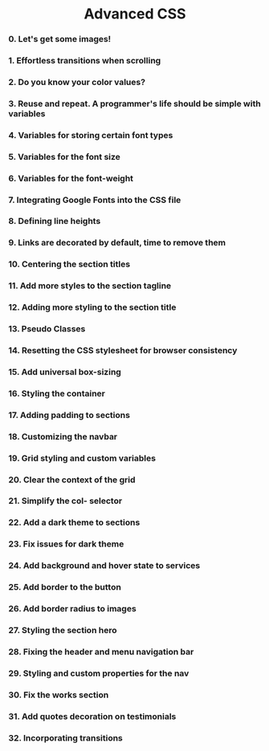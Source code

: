 <h1 align="center">Advanced CSS</h1>

### 0. Let's get some images!
### 1. Effortless transitions when scrolling
### 2. Do you know your color values?
### 3. Reuse and repeat. A programmer's life should be simple with variables
### 4. Variables for storing certain font types
### 5. Variables for the font size
### 6. Variables for the font-weight
### 7. Integrating Google Fonts into the CSS file
### 8. Defining line heights
### 9. Links are decorated by default, time to remove them
### 10. Centering the section titles
### 11. Add more styles to the section tagline
### 12. Adding more styling to the section title
### 13. Pseudo Classes
### 14. Resetting the CSS stylesheet for browser consistency
### 15. Add universal box-sizing
### 16. Styling the container
### 17. Adding padding to sections
### 18. Customizing the navbar
### 19. Grid styling and custom variables
### 20. Clear the context of the grid
### 21. Simplify the col- selector
### 22. Add a dark theme to sections
### 23. Fix issues for dark theme
### 24. Add background and hover state to services
### 25. Add border to the button
### 26. Add border radius to images
### 27. Styling the section hero
### 28. Fixing the header and menu navigation bar
### 29. Styling and custom properties for the nav
### 30. Fix the works section
### 31. Add quotes decoration on testimonials
### 32. Incorporating transitions